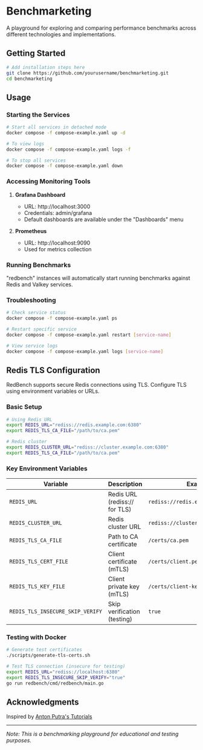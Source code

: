# Benchmarketing

A playground for exploring and comparing performance benchmarks across different technologies and implementations.

## Getting Started

```bash
# Add installation steps here
git clone https://github.com/yourusername/benchmarketing.git
cd benchmarketing
```

## Usage

### Starting the Services

```bash
# Start all services in detached mode
docker compose -f compose-example.yaml up -d

# To view logs
docker compose -f compose-example.yaml logs -f

# To stop all services
docker compose -f compose-example.yaml down
```

### Accessing Monitoring Tools

1. **Grafana Dashboard**
   - URL: http://localhost:3000
   - Credentials: admin/grafana
   - Default dashboards are available under the "Dashboards" menu

2. **Prometheus**
   - URL: http://localhost:9090
   - Used for metrics collection

### Running Benchmarks

"redbench" instances will automatically start running benchmarks against Redis and Valkey services.

### Troubleshooting

```bash
# Check service status
docker compose -f compose-example.yaml ps

# Restart specific service
docker compose -f compose-example.yaml restart [service-name]

# View service logs
docker compose -f compose-example.yaml logs [service-name]
```

## Redis TLS Configuration

RedBench supports secure Redis connections using TLS. Configure TLS using environment variables or URLs.

### Basic Setup

```bash
# Using Redis URL
export REDIS_URL="rediss://redis.example.com:6380"
export REDIS_TLS_CA_FILE="/path/to/ca.pem"

# Redis cluster
export REDIS_CLUSTER_URL="rediss://cluster.example.com:6380"
export REDIS_TLS_CA_FILE="/path/to/ca.pem"
```

### Key Environment Variables

| Variable | Description | Example |
|----------|-------------|---------|
| `REDIS_URL` | Redis URL (rediss:// for TLS) | `rediss://redis.example.com:6380` |
| `REDIS_CLUSTER_URL` | Redis cluster URL | `rediss://cluster.example.com:6380` |
| `REDIS_TLS_CA_FILE` | Path to CA certificate | `/certs/ca.pem` |
| `REDIS_TLS_CERT_FILE` | Client certificate (mTLS) | `/certs/client.pem` |
| `REDIS_TLS_KEY_FILE` | Client private key (mTLS) | `/certs/client-key.pem` |
| `REDIS_TLS_INSECURE_SKIP_VERIFY` | Skip verification (testing) | `true` |

### Testing with Docker

```bash
# Generate test certificates
./scripts/generate-tls-certs.sh

# Test TLS connection (insecure for testing)
export REDIS_URL="rediss://localhost:6380"
export REDIS_TLS_INSECURE_SKIP_VERIFY="true"
go run redbench/cmd/redbench/main.go
```

## Acknowledgments

Inspired by [Anton Putra's Tutorials](https://github.com/antonputra/tutorials/tree/main)

---
_Note: This is a benchmarking playground for educational and testing purposes._
